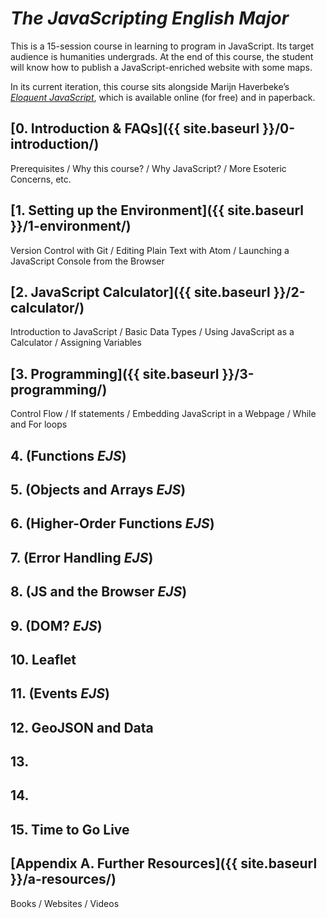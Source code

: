 # *The JavaScripting English Major*

This is a 15-session course in learning to program in JavaScript. Its target
audience is humanities undergrads. At the end of this course, the student will
know how to publish a JavaScript-enriched website with some maps.

In its current iteration, this course sits alongside Marijn Haverbeke’s
[*Eloquent JavaScript*](http://eloquentjavascript.net/), which is available
online (for free) and in paperback.

## [0. Introduction & FAQs]({{ site.baseurl }}/0-introduction/)

Prerequisites / Why this course? / Why JavaScript? / More Esoteric Concerns, etc.

## [1. Setting up the Environment]({{ site.baseurl }}/1-environment/)

Version Control with Git / Editing Plain Text with Atom / Launching a
JavaScript Console from the Browser

## [2. JavaScript Calculator]({{ site.baseurl }}/2-calculator/) 

Introduction to JavaScript / Basic Data Types / Using JavaScript as a
Calculator / Assigning Variables

## [3. Programming]({{ site.baseurl }}/3-programming/)

Control Flow / If statements / Embedding JavaScript in a Webpage / While and For loops

## 4. (Functions *EJS*)

## 5. (Objects and Arrays *EJS*)

## 6. (Higher-Order Functions *EJS*)

## 7. (Error Handling *EJS*)

## 8. (JS and the Browser *EJS*)

## 9. (DOM? *EJS*)

## 10. Leaflet

## 11. (Events *EJS*)

## 12. GeoJSON and Data

## 13.

## 14.

## 15. Time to Go Live

## [Appendix A. Further Resources]({{ site.baseurl }}/a-resources/)

Books / Websites / Videos
